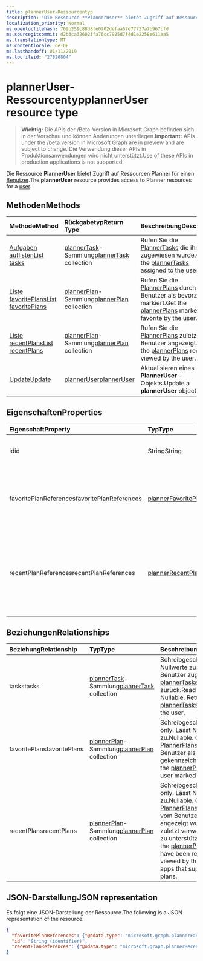 ```yaml
---
title: plannerUser-Ressourcentyp
description: 'Die Ressource **PlannerUser** bietet Zugriff auf Ressourcen Planner für einen Benutzer. '
localization_priority: Normal
ms.openlocfilehash: 709b259c88d8fe0f02defaa57e77727a7b967cfd
ms.sourcegitcommit: d2b3ca32602ffa76cc7925d7f4d1e2258e611ea5
ms.translationtype: MT
ms.contentlocale: de-DE
ms.lasthandoff: 01/11/2019
ms.locfileid: "27820804"
---
```

# <a name="planneruser-resource-type"></a><span data-ttu-id="fff28-103">plannerUser-Ressourcentyp</span><span class="sxs-lookup"><span data-stu-id="fff28-103">plannerUser resource type</span></span>

> <span data-ttu-id="fff28-104">**Wichtig:** Die APIs der /Beta-Version in Microsoft Graph befinden sich in der Vorschau und können Änderungen unterliegen.</span><span class="sxs-lookup"><span data-stu-id="fff28-104">**Important:** APIs under the /beta version in Microsoft Graph are in preview and are subject to change.</span></span> <span data-ttu-id="fff28-105">Die Verwendung dieser APIs in Produktionsanwendungen wird nicht unterstützt.</span><span class="sxs-lookup"><span data-stu-id="fff28-105">Use of these APIs in production applications is not supported.</span></span>

<span data-ttu-id="fff28-106">Die Ressource **PlannerUser** bietet Zugriff auf Ressourcen Planner für einen [Benutzer](user.md).</span><span class="sxs-lookup"><span data-stu-id="fff28-106">The **plannerUser** resource provides access to Planner resources for a [user](user.md).</span></span> 


## <a name="methods"></a><span data-ttu-id="fff28-107">Methoden</span><span class="sxs-lookup"><span data-stu-id="fff28-107">Methods</span></span>

| <span data-ttu-id="fff28-108">Methode</span><span class="sxs-lookup"><span data-stu-id="fff28-108">Method</span></span>           | <span data-ttu-id="fff28-109">Rückgabetyp</span><span class="sxs-lookup"><span data-stu-id="fff28-109">Return Type</span></span>    |<span data-ttu-id="fff28-110">Beschreibung</span><span class="sxs-lookup"><span data-stu-id="fff28-110">Description</span></span>|
|:---------------|:--------|:----------|
|[<span data-ttu-id="fff28-111">Aufgaben auflisten</span><span class="sxs-lookup"><span data-stu-id="fff28-111">List tasks</span></span>](../api/planneruser-list-tasks.md) |<span data-ttu-id="fff28-112">[plannerTask](plannertask.md)-Sammlung</span><span class="sxs-lookup"><span data-stu-id="fff28-112">[plannerTask](plannertask.md) collection</span></span>| <span data-ttu-id="fff28-113">Rufen Sie die [PlannerTasks](plannertask.md) die ihm zugewiesen wurde.</span><span class="sxs-lookup"><span data-stu-id="fff28-113">Get the [plannerTasks](plannertask.md) assigned to the user.</span></span>|
|[<span data-ttu-id="fff28-114">Liste favoritePlans</span><span class="sxs-lookup"><span data-stu-id="fff28-114">List favoritePlans</span></span>](../api/planneruser-list-favoriteplans.md) |<span data-ttu-id="fff28-115">[plannerPlan](plannerplan.md)-Sammlung</span><span class="sxs-lookup"><span data-stu-id="fff28-115">[plannerPlan](plannerplan.md) collection</span></span>| <span data-ttu-id="fff28-116">Rufen Sie die [PlannerPlans](plannerplan.md) durch den Benutzer als bevorzugten markiert.</span><span class="sxs-lookup"><span data-stu-id="fff28-116">Get the [plannerPlans](plannerplan.md) marked as favorite by the user.</span></span>|
|[<span data-ttu-id="fff28-117">Liste recentPlans</span><span class="sxs-lookup"><span data-stu-id="fff28-117">List recentPlans</span></span>](../api/planneruser-list-recentplans.md) |<span data-ttu-id="fff28-118">[plannerPlan](plannerplan.md)-Sammlung</span><span class="sxs-lookup"><span data-stu-id="fff28-118">[plannerPlan](plannerplan.md) collection</span></span>| <span data-ttu-id="fff28-119">Rufen Sie die [PlannerPlans](plannerplan.md) zuletzt vom Benutzer angezeigt.</span><span class="sxs-lookup"><span data-stu-id="fff28-119">Get the [plannerPlans](plannerplan.md) recently viewed by the user.</span></span>|
|[<span data-ttu-id="fff28-120">Update</span><span class="sxs-lookup"><span data-stu-id="fff28-120">Update</span></span>](../api/planneruser-update.md) | [<span data-ttu-id="fff28-121">plannerUser</span><span class="sxs-lookup"><span data-stu-id="fff28-121">plannerUser</span></span>](planneruser.md)| <span data-ttu-id="fff28-122">Aktualisieren eines **PlannerUser** -Objekts.</span><span class="sxs-lookup"><span data-stu-id="fff28-122">Update a **plannerUser** object.</span></span> |


## <a name="properties"></a><span data-ttu-id="fff28-123">Eigenschaften</span><span class="sxs-lookup"><span data-stu-id="fff28-123">Properties</span></span>
| <span data-ttu-id="fff28-124">Eigenschaft</span><span class="sxs-lookup"><span data-stu-id="fff28-124">Property</span></span>     | <span data-ttu-id="fff28-125">Typ</span><span class="sxs-lookup"><span data-stu-id="fff28-125">Type</span></span>   |<span data-ttu-id="fff28-126">Beschreibung</span><span class="sxs-lookup"><span data-stu-id="fff28-126">Description</span></span>|
|:---------------|:--------|:----------|
|<span data-ttu-id="fff28-127">id</span><span class="sxs-lookup"><span data-stu-id="fff28-127">id</span></span>|<span data-ttu-id="fff28-128">String</span><span class="sxs-lookup"><span data-stu-id="fff28-128">String</span></span>| <span data-ttu-id="fff28-129">Schreibgeschützt.</span><span class="sxs-lookup"><span data-stu-id="fff28-129">Read-only.</span></span> <span data-ttu-id="fff28-130">Bezeichner des der plannerUser</span><span class="sxs-lookup"><span data-stu-id="fff28-130">Identifier of the plannerUser</span></span>|
|<span data-ttu-id="fff28-131">favoritePlanReferences</span><span class="sxs-lookup"><span data-stu-id="fff28-131">favoritePlanReferences</span></span>|[<span data-ttu-id="fff28-132">plannerFavoritePlanReferenceCollection</span><span class="sxs-lookup"><span data-stu-id="fff28-132">plannerFavoritePlanReferenceCollection</span></span>](plannerfavoriteplanreferencecollection.md)| <span data-ttu-id="fff28-133">Eine Auflistung mit der Verweise auf die Pläne, die der Benutzer als Favoriten gekennzeichnet hat.</span><span class="sxs-lookup"><span data-stu-id="fff28-133">A collection containing the references to the plans that the user has marked as favorites.</span></span>|
|<span data-ttu-id="fff28-134">recentPlanReferences</span><span class="sxs-lookup"><span data-stu-id="fff28-134">recentPlanReferences</span></span>|[<span data-ttu-id="fff28-135">plannerRecentPlanReferenceCollection</span><span class="sxs-lookup"><span data-stu-id="fff28-135">plannerRecentPlanReferenceCollection</span></span>](plannerrecentplanreferencecollection.md)| <span data-ttu-id="fff28-136">Eine Auflistung mit Verweisen auf die Pläne, die zuletzt vom Benutzer in apps angezeigt wurden, die zuletzt verwendete Pläne zu unterstützen.</span><span class="sxs-lookup"><span data-stu-id="fff28-136">A collection containing references to the plans that were viewed recently by the user in apps that support recent plans.</span></span>|

## <a name="relationships"></a><span data-ttu-id="fff28-137">Beziehungen</span><span class="sxs-lookup"><span data-stu-id="fff28-137">Relationships</span></span>
| <span data-ttu-id="fff28-138">Beziehung</span><span class="sxs-lookup"><span data-stu-id="fff28-138">Relationship</span></span> | <span data-ttu-id="fff28-139">Typ</span><span class="sxs-lookup"><span data-stu-id="fff28-139">Type</span></span>   |<span data-ttu-id="fff28-140">Beschreibung</span><span class="sxs-lookup"><span data-stu-id="fff28-140">Description</span></span>|
|:---------------|:--------|:----------|
|<span data-ttu-id="fff28-141">tasks</span><span class="sxs-lookup"><span data-stu-id="fff28-141">tasks</span></span>|<span data-ttu-id="fff28-142">[plannerTask](plannertask.md)-Sammlung</span><span class="sxs-lookup"><span data-stu-id="fff28-142">[plannerTask](plannertask.md) collection</span></span>| <span data-ttu-id="fff28-p103">Schreibgeschützt. Lässt Nullwerte zu. Gibt die dem Benutzer zugewiesenen [plannerTasks](plannertask.md) zurück.</span><span class="sxs-lookup"><span data-stu-id="fff28-p103">Read-only. Nullable. Returns the [plannerTasks](plannertask.md) assigned to the user.</span></span>|
|<span data-ttu-id="fff28-146">favoritePlans</span><span class="sxs-lookup"><span data-stu-id="fff28-146">favoritePlans</span></span>|<span data-ttu-id="fff28-147">[plannerPlan](plannerplan.md)-Sammlung</span><span class="sxs-lookup"><span data-stu-id="fff28-147">[plannerPlan](plannerplan.md) collection</span></span>| <span data-ttu-id="fff28-148">Schreibgeschützt.</span><span class="sxs-lookup"><span data-stu-id="fff28-148">Read-only.</span></span> <span data-ttu-id="fff28-149">Lässt Nullwerte zu.</span><span class="sxs-lookup"><span data-stu-id="fff28-149">Nullable.</span></span> <span data-ttu-id="fff28-150">Gibt die [PlannerPlans](plannerplan.md) , die der Benutzer als Favoriten gekennzeichnet.</span><span class="sxs-lookup"><span data-stu-id="fff28-150">Returns the [plannerPlans](plannerplan.md) that the user marked as favorites.</span></span>|
|<span data-ttu-id="fff28-151">recentPlans</span><span class="sxs-lookup"><span data-stu-id="fff28-151">recentPlans</span></span>|<span data-ttu-id="fff28-152">[plannerPlan](plannerplan.md)-Sammlung</span><span class="sxs-lookup"><span data-stu-id="fff28-152">[plannerPlan](plannerplan.md) collection</span></span>| <span data-ttu-id="fff28-153">Schreibgeschützt.</span><span class="sxs-lookup"><span data-stu-id="fff28-153">Read-only.</span></span> <span data-ttu-id="fff28-154">Lässt Nullwerte zu.</span><span class="sxs-lookup"><span data-stu-id="fff28-154">Nullable.</span></span> <span data-ttu-id="fff28-155">Gibt die [PlannerPlans](plannerplan.md) , die zuletzt vom Benutzer in apps angezeigt wurden, die zuletzt verwendete Pläne zu unterstützen.</span><span class="sxs-lookup"><span data-stu-id="fff28-155">Returns the [plannerPlans](plannerplan.md) that have been recently viewed by the user in apps that support recent plans.</span></span> |

## <a name="json-representation"></a><span data-ttu-id="fff28-156">JSON-Darstellung</span><span class="sxs-lookup"><span data-stu-id="fff28-156">JSON representation</span></span>
<span data-ttu-id="fff28-157">Es folgt eine JSON-Darstellung der Ressource.</span><span class="sxs-lookup"><span data-stu-id="fff28-157">The following is a JSON representation of the resource.</span></span>

<!-- {
  "blockType": "resource",
  "optionalProperties": [

  ],
  "@odata.type": "microsoft.graph.plannerUser"
}-->

```json
{
  "favoritePlanReferences": {"@odata.type": "microsoft.graph.plannerFavoritePlanReferenceCollection"},
  "id": "String (identifier)",
  "recentPlanReferences": {"@odata.type": "microsoft.graph.plannerRecentPlanReferenceCollection"}
}

```

<!-- uuid: 8fcb5dbc-d5aa-4681-8e31-b001d5168d79
2015-10-25 14:57:30 UTC -->
<!-- {
  "type": "#page.annotation",
  "description": "plannerUser resource",
  "keywords": "",
  "section": "documentation",
  "tocPath": ""
}-->
